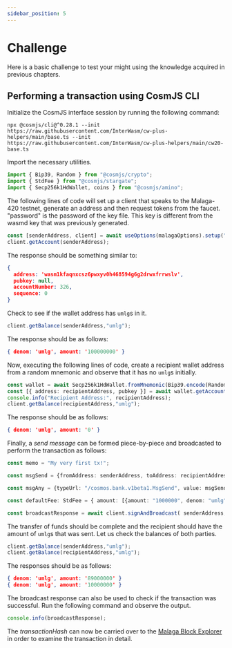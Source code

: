 ```yaml
---
sidebar_position: 5
---
```


# Challenge

Here is a basic challenge to test your might using the knowledge acquired in previous chapters.
## Performing a transaction using CosmJS CLI
Initialize the CosmJS interface session by running the following command:
```shell
npx @cosmjs/cli@^0.28.1 --init https://raw.githubusercontent.com/InterWasm/cw-plus-helpers/main/base.ts --init https://raw.githubusercontent.com/InterWasm/cw-plus-helpers/main/cw20-base.ts
```
Import the necessary utilities.
```typescript
import { Bip39, Random } from "@cosmjs/crypto";
import { StdFee } from "@cosmjs/stargate";
import { Secp256k1HdWallet, coins } from "@cosmjs/amino";
```
The following lines of code will set up a client that speaks to the Malaga-420 testnet, generate an address and then request tokens from the faucet.
"password" is the password of the key file.
This key is different from the wasmd key that was previously generated.

```typescript
const [senderAddress, client] = await useOptions(malagaOptions).setup("password");
client.getAccount(senderAddress);
```

The response should be something similar to:
```json
{
  address: 'wasm1kfaqnxcsz6pwxyv0h468594g6g2drwxfrrwslv',
  pubkey: null,
  accountNumber: 326,
  sequence: 0
}
```
Check to see if the wallet address has `umlg`s in it.
```typescript
client.getBalance(senderAddress,"umlg");
```
The response should be as follows:
```json
{ denom: 'umlg', amount: '100000000' }
```
Now, executing the following lines of code, create a recipient wallet address from a random mnemonic and observe that it has no `umlg`s initially.
```typescript
const wallet = await Secp256k1HdWallet.fromMnemonic(Bip39.encode(Random.getBytes(24)).toString(),{prefix: "wasm"});
const [{ address: recipientAddress, pubkey }] = await wallet.getAccounts();
console.info("Recipient Address:", recipientAddress);
client.getBalance(recipientAddress,"umlg");
```
The response should be as follows:
```json
{ denom: 'umlg', amount: '0' }
```
Finally, a *send message* can be formed piece-by-piece and broadcasted to perform the transaction as follows:
```typescript
const memo = "My very first tx!";

const msgSend = {fromAddress: senderAddress, toAddress: recipientAddress, amount: coins(10000000, "umlg"),};

const msgAny = {typeUrl: "/cosmos.bank.v1beta1.MsgSend", value: msgSend,};

const defaultFee: StdFee = { amount: [{amount: "1000000", denom: "umlg",},], gas: "89000",};

const broadcastResponse = await client.signAndBroadcast( senderAddress, [msgAny], defaultFee,  memo,);
```
The transfer of funds should be complete and the recipient should have the amount of `umlg`s that was sent. Let us check the balances of both parties.
```typescript
client.getBalance(senderAddress,"umlg");
client.getBalance(recipientAddress,"umlg");
```
The responses should be as follows:
```json
{ denom: 'umlg', amount: '89000000' }
{ denom: 'umlg', amount: '10000000' }
```
The broadcast response can also be used to check if the transaction was successful. Run the following command and observe the output.
```typescript
console.info(broadcastResponse);
```
The *transactionHash* can now be carried over to the [Malaga Block Explorer](https://block-explorer.malaga-420.cosmwasm.com/) in order to examine the transaction in detail.




